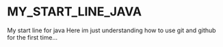 # MY_START_LINE_JAVA
My start line for java
Here im just understanding how to use git and github for the first time...
